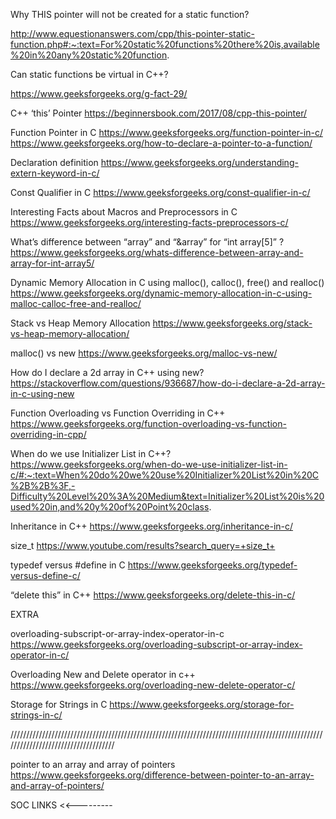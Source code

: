 Why THIS pointer will not be created for a static function?

http://www.equestionanswers.com/cpp/this-pointer-static-function.php#:~:text=For%20static%20functions%20there%20is,available%20in%20any%20static%20function.

Can static functions be virtual in C++?

https://www.geeksforgeeks.org/g-fact-29/

C++ ‘this’ Pointer
https://beginnersbook.com/2017/08/cpp-this-pointer/

Function Pointer in C
https://www.geeksforgeeks.org/function-pointer-in-c/
https://www.geeksforgeeks.org/how-to-declare-a-pointer-to-a-function/


Declaration  definition
https://www.geeksforgeeks.org/understanding-extern-keyword-in-c/


Const Qualifier in C
https://www.geeksforgeeks.org/const-qualifier-in-c/


Interesting Facts about Macros and Preprocessors in C
https://www.geeksforgeeks.org/interesting-facts-preprocessors-c/

What’s difference between “array” and “&array” for “int array[5]” ?
https://www.geeksforgeeks.org/whats-difference-between-array-and-array-for-int-array5/

Dynamic Memory Allocation in C using malloc(), calloc(), free() and realloc()
https://www.geeksforgeeks.org/dynamic-memory-allocation-in-c-using-malloc-calloc-free-and-realloc/

Stack vs Heap Memory Allocation
https://www.geeksforgeeks.org/stack-vs-heap-memory-allocation/

malloc() vs new
https://www.geeksforgeeks.org/malloc-vs-new/

How do I declare a 2d array in C++ using new?
https://stackoverflow.com/questions/936687/how-do-i-declare-a-2d-array-in-c-using-new


Function Overloading vs Function Overriding in C++
https://www.geeksforgeeks.org/function-overloading-vs-function-overriding-in-cpp/

When do we use Initializer List in C++?
https://www.geeksforgeeks.org/when-do-we-use-initializer-list-in-c/#:~:text=When%20do%20we%20use%20Initializer%20List%20in%20C%2B%2B%3F,-Difficulty%20Level%20%3A%20Medium&text=Initializer%20List%20is%20used%20in,and%20y%20of%20Point%20class.

Inheritance in C++
https://www.geeksforgeeks.org/inheritance-in-c/

 size_t 
https://www.youtube.com/results?search_query=+size_t+

typedef versus #define in C
https://www.geeksforgeeks.org/typedef-versus-define-c/

“delete this” in C++
https://www.geeksforgeeks.org/delete-this-in-c/


EXTRA

overloading-subscript-or-array-index-operator-in-c
https://www.geeksforgeeks.org/overloading-subscript-or-array-index-operator-in-c/

Overloading New and Delete operator in c++
https://www.geeksforgeeks.org/overloading-new-delete-operator-c/



Storage for Strings in C
https://www.geeksforgeeks.org/storage-for-strings-in-c/

////////////////////////////////////////////////////////////////////////////////////////////////////////////////////////////////////

pointer to an array and array of pointers
https://www.geeksforgeeks.org/difference-between-pointer-to-an-array-and-array-of-pointers/


SOC LINKS   <<---------


